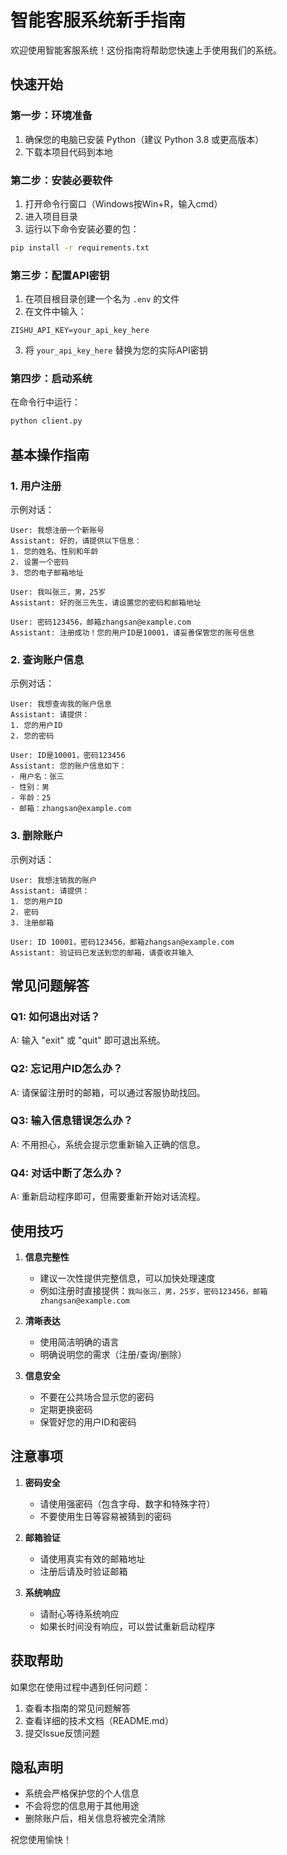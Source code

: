 # 智能客服系统新手指南

欢迎使用智能客服系统！这份指南将帮助您快速上手使用我们的系统。

## 快速开始

### 第一步：环境准备
1. 确保您的电脑已安装 Python（建议 Python 3.8 或更高版本）
2. 下载本项目代码到本地

### 第二步：安装必要软件
1. 打开命令行窗口（Windows按Win+R，输入cmd）
2. 进入项目目录
3. 运行以下命令安装必要的包：
```bash
pip install -r requirements.txt
```

### 第三步：配置API密钥
1. 在项目根目录创建一个名为 `.env` 的文件
2. 在文件中输入：
```
ZISHU_API_KEY=your_api_key_here
```
3. 将 `your_api_key_here` 替换为您的实际API密钥

### 第四步：启动系统
在命令行中运行：
```bash
python client.py
```

## 基本操作指南

### 1. 用户注册
示例对话：
```
User: 我想注册一个新账号
Assistant: 好的，请提供以下信息：
1. 您的姓名、性别和年龄
2. 设置一个密码
3. 您的电子邮箱地址

User: 我叫张三，男，25岁
Assistant: 好的张三先生，请设置您的密码和邮箱地址

User: 密码123456，邮箱zhangsan@example.com
Assistant: 注册成功！您的用户ID是10001，请妥善保管您的账号信息
```

### 2. 查询账户信息
示例对话：
```
User: 我想查询我的账户信息
Assistant: 请提供：
1. 您的用户ID
2. 您的密码

User: ID是10001，密码123456
Assistant: 您的账户信息如下：
- 用户名：张三
- 性别：男
- 年龄：25
- 邮箱：zhangsan@example.com
```

### 3. 删除账户
示例对话：
```
User: 我想注销我的账户
Assistant: 请提供：
1. 您的用户ID
2. 密码
3. 注册邮箱

User: ID 10001，密码123456，邮箱zhangsan@example.com
Assistant: 验证码已发送到您的邮箱，请查收并输入
```

## 常见问题解答

### Q1: 如何退出对话？
A: 输入 "exit" 或 "quit" 即可退出系统。

### Q2: 忘记用户ID怎么办？
A: 请保留注册时的邮箱，可以通过客服协助找回。

### Q3: 输入信息错误怎么办？
A: 不用担心，系统会提示您重新输入正确的信息。

### Q4: 对话中断了怎么办？
A: 重新启动程序即可，但需要重新开始对话流程。

## 使用技巧

1. **信息完整性**
   - 建议一次性提供完整信息，可以加快处理速度
   - 例如注册时直接提供：`我叫张三，男，25岁，密码123456，邮箱zhangsan@example.com`

2. **清晰表达**
   - 使用简洁明确的语言
   - 明确说明您的需求（注册/查询/删除）

3. **信息安全**
   - 不要在公共场合显示您的密码
   - 定期更换密码
   - 保管好您的用户ID和密码

## 注意事项

1. **密码安全**
   - 请使用强密码（包含字母、数字和特殊字符）
   - 不要使用生日等容易被猜到的密码

2. **邮箱验证**
   - 请使用真实有效的邮箱地址
   - 注册后请及时验证邮箱

3. **系统响应**
   - 请耐心等待系统响应
   - 如果长时间没有响应，可以尝试重新启动程序

## 获取帮助

如果您在使用过程中遇到任何问题：
1. 查看本指南的常见问题解答
2. 查看详细的技术文档（README.md）
3. 提交Issue反馈问题

## 隐私声明

- 系统会严格保护您的个人信息
- 不会将您的信息用于其他用途
- 删除账户后，相关信息将被完全清除

祝您使用愉快！ 